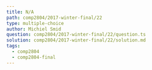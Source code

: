 ```yaml
---
title: N/A
path: comp2804/2017-winter-final/22
type: multiple-choice
author: Michiel Smid
question: comp2804/2017-winter-final/22/question.ts
solution: comp2804/2017-winter-final/22/solution.md
tags:
  - comp2804
  - comp2804-final
---
```

